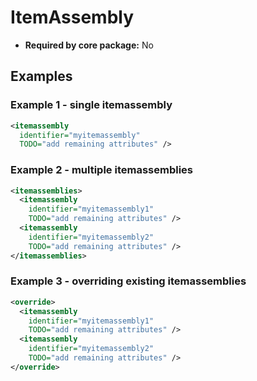 # ItemAssembly

- **Required by core package:** No

## Examples

### Example 1 - single itemassembly

```xml
<itemassembly
  identifier="myitemassembly"
  TODO="add remaining attributes" />
```

### Example 2 - multiple itemassemblies

```xml
<itemassemblies>
  <itemassembly
    identifier="myitemassembly1"
    TODO="add remaining attributes" />
  <itemassembly
    identifier="myitemassembly2"
    TODO="add remaining attributes" />
</itemassemblies>
```

### Example 3 - overriding existing itemassemblies

```xml
<override>
  <itemassembly
    identifier="myitemassembly1"
    TODO="add remaining attributes" />
  <itemassembly
    identifier="myitemassembly2"
    TODO="add remaining attributes" />
</override>
```

